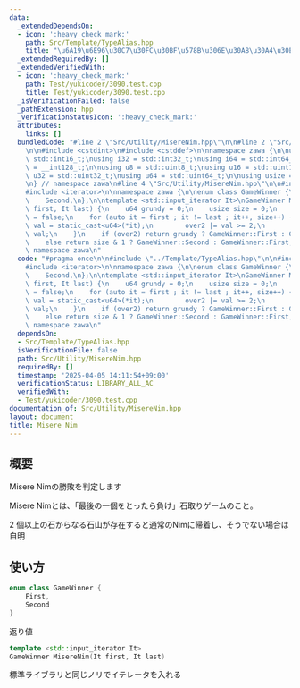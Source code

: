 ```yaml
---
data:
  _extendedDependsOn:
  - icon: ':heavy_check_mark:'
    path: Src/Template/TypeAlias.hpp
    title: "\u6A19\u6E96\u30C7\u30FC\u30BF\u578B\u306E\u30A8\u30A4\u30EA\u30A2\u30B9"
  _extendedRequiredBy: []
  _extendedVerifiedWith:
  - icon: ':heavy_check_mark:'
    path: Test/yukicoder/3090.test.cpp
    title: Test/yukicoder/3090.test.cpp
  _isVerificationFailed: false
  _pathExtension: hpp
  _verificationStatusIcon: ':heavy_check_mark:'
  attributes:
    links: []
  bundledCode: "#line 2 \"Src/Utility/MisereNim.hpp\"\n\n#line 2 \"Src/Template/TypeAlias.hpp\"\
    \n\n#include <cstdint>\n#include <cstddef>\n\nnamespace zawa {\n\nusing i16 =\
    \ std::int16_t;\nusing i32 = std::int32_t;\nusing i64 = std::int64_t;\nusing i128\
    \ = __int128_t;\n\nusing u8 = std::uint8_t;\nusing u16 = std::uint16_t;\nusing\
    \ u32 = std::uint32_t;\nusing u64 = std::uint64_t;\n\nusing usize = std::size_t;\n\
    \n} // namespace zawa\n#line 4 \"Src/Utility/MisereNim.hpp\"\n\n#include <concepts>\n\
    #include <iterator>\n\nnamespace zawa {\n\nenum class GameWinner {\n    First,\n\
    \    Second,\n};\n\ntemplate <std::input_iterator It>\nGameWinner MisereNim(It\
    \ first, It last) {\n    u64 grundy = 0;\n    usize size = 0;\n    bool over2\
    \ = false;\n    for (auto it = first ; it != last ; it++, size++) {\n        u64\
    \ val = static_cast<u64>(*it);\n        over2 |= val >= 2;\n        grundy ^=\
    \ val;\n    }\n    if (over2) return grundy ? GameWinner::First : GameWinner::Second;\n\
    \    else return size & 1 ? GameWinner::Second : GameWinner::First;\n}\n\n} //\
    \ namespace zawa\n"
  code: "#pragma once\n\n#include \"../Template/TypeAlias.hpp\"\n\n#include <concepts>\n\
    #include <iterator>\n\nnamespace zawa {\n\nenum class GameWinner {\n    First,\n\
    \    Second,\n};\n\ntemplate <std::input_iterator It>\nGameWinner MisereNim(It\
    \ first, It last) {\n    u64 grundy = 0;\n    usize size = 0;\n    bool over2\
    \ = false;\n    for (auto it = first ; it != last ; it++, size++) {\n        u64\
    \ val = static_cast<u64>(*it);\n        over2 |= val >= 2;\n        grundy ^=\
    \ val;\n    }\n    if (over2) return grundy ? GameWinner::First : GameWinner::Second;\n\
    \    else return size & 1 ? GameWinner::Second : GameWinner::First;\n}\n\n} //\
    \ namespace zawa\n"
  dependsOn:
  - Src/Template/TypeAlias.hpp
  isVerificationFile: false
  path: Src/Utility/MisereNim.hpp
  requiredBy: []
  timestamp: '2025-04-05 14:11:54+09:00'
  verificationStatus: LIBRARY_ALL_AC
  verifiedWith:
  - Test/yukicoder/3090.test.cpp
documentation_of: Src/Utility/MisereNim.hpp
layout: document
title: Misere Nim
---
```


## 概要

Misere Nimの勝敗を判定します

Misere Nimとは、「最後の一個をとったら負け」石取りゲームのこと。

$2$ 個以上の石からなる石山が存在すると通常のNimに帰着し、そうでない場合は自明

## 使い方

```cpp
enum class GameWinner {
    First,
    Second
}
```

返り値

```cpp
template <std::input_iterator It>
GameWinner MisereNim(It first, It last)
```

標準ライブラリと同じノリでイテレータを入れる
